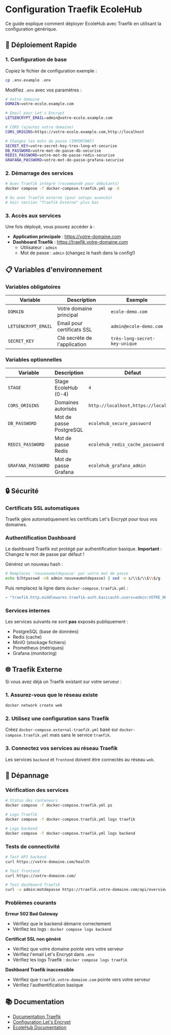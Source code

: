 # Configuration Traefik EcoleHub

Ce guide explique comment déployer EcoleHub avec Traefik en utilisant la configuration générique.

## 🚀 Déploiement Rapide

### 1. Configuration de base

Copiez le fichier de configuration exemple :
```bash
cp .env.example .env
```

Modifiez `.env` avec vos paramètres :
```bash
# Votre domaine
DOMAIN=votre-ecole.example.com

# Email pour Let's Encrypt
LETSENCRYPT_EMAIL=admin@votre-ecole.example.com

# CORS (ajoutez votre domaine)
CORS_ORIGINS=https://votre-ecole.example.com,http://localhost

# Changez les mots de passe (IMPORTANT)
SECRET_KEY=votre-secret-key-tres-long-et-securise
DB_PASSWORD=votre-mot-de-passe-db-securise
REDIS_PASSWORD=votre-mot-de-passe-redis-securise
GRAFANA_PASSWORD=votre-mot-de-passe-grafana-securise
```

### 2. Démarrage des services

```bash
# Avec Traefik intégré (recommandé pour débutants)
docker compose -f docker-compose.traefik.yml up -d

# Ou avec Traefik externe (pour setups avancés)
# Voir section "Traefik Externe" plus bas
```

### 3. Accès aux services

Une fois déployé, vous pouvez accéder à :

- **Application principale** : https://votre-domaine.com
- **Dashboard Traefik** : https://traefik.votre-domaine.com
  - Utilisateur : `admin`
  - Mot de passe : `admin` (changez le hash dans la config!)

## 📋 Variables d'environnement

### Variables obligatoires

| Variable | Description | Exemple |
|----------|-------------|---------|
| `DOMAIN` | Votre domaine principal | `ecole-demo.com` |
| `LETSENCRYPT_EMAIL` | Email pour certificats SSL | `admin@ecole-demo.com` |
| `SECRET_KEY` | Clé secrète de l'application | `très-long-secret-key-unique` |

### Variables optionnelles

| Variable | Description | Défaut |
|----------|-------------|--------|
| `STAGE` | Stage EcoleHub (0-4) | `4` |
| `CORS_ORIGINS` | Domaines autorisés | `http://localhost,https://localhost` |
| `DB_PASSWORD` | Mot de passe PostgreSQL | `ecolehub_secure_password` |
| `REDIS_PASSWORD` | Mot de passe Redis | `ecolehub_redis_cache_password` |
| `GRAFANA_PASSWORD` | Mot de passe Grafana | `ecolehub_grafana_admin` |

## 🔒 Sécurité

### Certificats SSL automatiques

Traefik gère automatiquement les certificats Let's Encrypt pour tous vos domaines.

### Authentification Dashboard

Le dashboard Traefik est protégé par authentification basique.
**Important** : Changez le mot de passe par défaut !

Générez un nouveau hash :
```bash
# Remplacez 'nouveaumotdepasse' par votre mot de passe
echo $(htpasswd -nB admin nouveaumotdepasse) | sed -e s/\\$/\\$\\$/g
```

Puis remplacez la ligne dans `docker-compose.traefik.yml` :
```yaml
- "traefik.http.middlewares.traefik-auth.basicauth.users=admin:VOTRE_NOUVEAU_HASH"
```

### Services internes

Les services suivants ne sont **pas** exposés publiquement :
- PostgreSQL (base de données)
- Redis (cache)
- MinIO (stockage fichiers)
- Prometheus (métriques)
- Grafana (monitoring)

## 🌐 Traefik Externe

Si vous avez déjà un Traefik existant sur votre serveur :

### 1. Assurez-vous que le réseau existe
```bash
docker network create web
```

### 2. Utilisez une configuration sans Traefik
Créez `docker-compose.external-traefik.yml` basé sur `docker-compose.traefik.yml`
mais sans le service `traefik`.

### 3. Connectez vos services au réseau Traefik
Les services `backend` et `frontend` doivent être connectés au réseau `web`.

## 🐛 Dépannage

### Vérification des services
```bash
# Status des conteneurs
docker compose -f docker-compose.traefik.yml ps

# Logs Traefik
docker compose -f docker-compose.traefik.yml logs traefik

# Logs backend
docker compose -f docker-compose.traefik.yml logs backend
```

### Tests de connectivité
```bash
# Test API backend
curl https://votre-domaine.com/health

# Test frontend
curl https://votre-domaine.com/

# Test dashboard Traefik
curl -u admin:motdepasse https://traefik.votre-domaine.com/api/overview
```

### Problèmes courants

**Erreur 502 Bad Gateway**
- Vérifiez que le backend démarre correctement
- Vérifiez les logs : `docker compose logs backend`

**Certificat SSL non généré**
- Vérifiez que votre domaine pointe vers votre serveur
- Vérifiez l'email Let's Encrypt dans `.env`
- Vérifiez les logs Traefik : `docker compose logs traefik`

**Dashboard Traefik inaccessible**
- Vérifiez que `traefik.votre-domaine.com` pointe vers votre serveur
- Vérifiez l'authentification basique

## 📚 Documentation

- [Documentation Traefik](https://doc.traefik.io/traefik/)
- [Configuration Let's Encrypt](https://doc.traefik.io/traefik/https/acme/)
- [EcoleHub Documentation](../README.md)